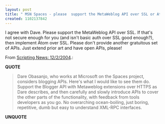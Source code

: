 ```yaml
---
layout: post
title: " MSN Spaces - please  support the MetaWeblog API over SSL or Atom over SSL"
created: 1102137842
---
```

<p>I agree with Dave. Please support the MetaWeblog API over SSL.  If that's not secure enough for you (and isn't basic auth over SSL good enough?), then implement Atom over SSL.  Please don't provide another gratuitous set of APIs.  Just extend prior art and have open APIs, please!
</p>
<p>From <a href="http://archive.scripting.com/2004/12/02#When:10:40:45AM">Scripting News: 12/2/2004</a>.:</p>
<p><b>QUOTE</b></p><blockquote><p>Dare Obasanjo, who works at Microsoft on the Spaces project, considers blogging APIs. Here's what I would like to see them do. Support the Blogger API with Metaweblog extensions over HTTPS as Dare describes, and then carefully and slowly introduce APIs to cover the other parts of the functionality, with feedback from tools developers as you go. No overarching ocean-boiling, just boring, repetitive, dumb but easy to understand XML-RPC interfaces.</p></blockquote><p><b>UNQUOTE</b></p>



